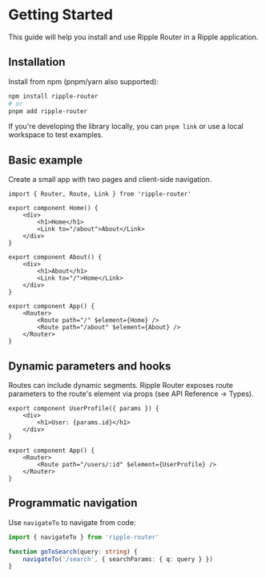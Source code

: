 # Getting Started

This guide will help you install and use Ripple Router in a Ripple application.

## Installation

Install from npm (pnpm/yarn also supported):

```bash
npm install ripple-router
# or
pnpm add ripple-router
```

If you're developing the library locally, you can `pnpm link` or use a local
workspace to test examples.

## Basic example

Create a small app with two pages and client-side navigation.

``` JSX
import { Router, Route, Link } from 'ripple-router'

export component Home() {
    <div>
        <h1>Home</h1>
        <Link to="/about">About</Link>
    </div>
}

export component About() {
    <div>
        <h1>About</h1>
        <Link to="/">Home</Link>
    </div>
}

export component App() {
    <Router>
        <Route path="/" $element={Home} />
        <Route path="/about" $element={About} />
    </Router>
}
```

## Dynamic parameters and hooks

Routes can include dynamic segments. Ripple Router exposes route parameters
to the route's element via props (see API Reference -> Types).

``` JSX
export component UserProfile({ params }) {
    <div>
        <h1>User: {params.id}</h1>
    </div>
}

export component App() {
    <Router>
        <Route path="/users/:id" $element={UserProfile} />
    </Router>
}
```

## Programmatic navigation

Use `navigateTo` to navigate from code:

```typescript
import { navigateTo } from 'ripple-router'

function goToSearch(query: string) {
    navigateTo('/search', { searchParams: { q: query } })
}
```
